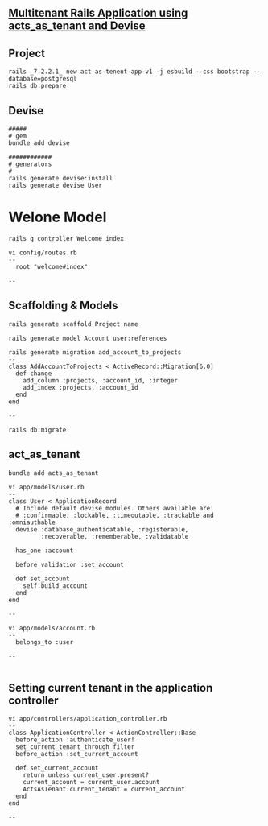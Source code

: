
## [Multitenant Rails Application using acts_as_tenant and Devise](https://www.mintbit.com/blog/multitenant-rails-application-using-acts-as-tenant-and-devise/)


## Project
```
rails _7.2.2.1_ new act-as-tenent-app-v1 -j esbuild --css bootstrap --database=postgresql
rails db:prepare

```

## Devise
```
#####
# gem
bundle add devise

############
# generators
#
rails generate devise:install
rails generate devise User

```

# Welone Model
```
rails g controller Welcome index

vi config/routes.rb
--
  root "welcome#index"

--

```

## Scaffolding & Models
```
rails generate scaffold Project name

rails generate model Account user:references

rails generate migration add_account_to_projects
--
class AddAccountToProjects < ActiveRecord::Migration[6.0]
  def change
    add_column :projects, :account_id, :integer
    add_index :projects, :account_id
  end
end

--

rails db:migrate

```

## act_as_tenant
```
bundle add acts_as_tenant

vi app/models/user.rb
--
class User < ApplicationRecord
  # Include default devise modules. Others available are:
  # :confirmable, :lockable, :timeoutable, :trackable and :omniauthable
  devise :database_authenticatable, :registerable,
         :recoverable, :rememberable, :validatable

  has_one :account

  before_validation :set_account

  def set_account
    self.build_account
  end
end

--

vi app/models/account.rb
--
  belongs_to :user

--


```

## Setting current tenant in the application controller
```
vi app/controllers/application_controller.rb
--
class ApplicationController < ActionController::Base
  before_action :authenticate_user!
  set_current_tenant_through_filter
  before_action :set_current_account

  def set_current_account
    return unless current_user.present?
    current_account = current_user.account
    ActsAsTenant.current_tenant = current_account
  end
end

--

```